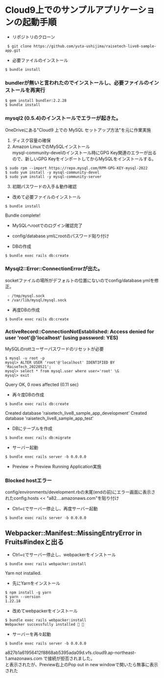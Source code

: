 # Cloud9上でのサンプルアプリケーションの起動手順
* リポジトリのクローン
```
 $ git clone https://github.com/yuta-ushijima/raisetech-live8-sample-app.git
```

* 必要ファイルのインストール
```
$ bundle install
```
### bundlerが無いと言われたのでインストールし、必要ファイルのインストールを再実行
```
$ gem install bundler:2.2.28
$ bundle install
```
### mysql2 (0.5.4)のインストールでエラーが起きた。
OneDriveにある"Cloud9 上での MySQL セットアップ方法"を元に作業実施  
1. ディスク容量の確保
2. Amazon LinuxでのMySQLインストール  
mysql-community-develのインストール時にGPG Key関連のエラーが出るので、新しいGPG KeyをインポートしてからMySQLをインストールする。
```
$ sudo rpm --import https://repo.mysql.com/RPM-GPG-KEY-mysql-2022
$ sudo yum install -y mysql-community-devel
$ sudo yum install -y mysql-community-server
```

3. 初期パスワードの入手＆動作確認  

* 改めて必要ファイルのインストール
```
$ bundle install
```
Bundle complete!

* MySQLへrootでのログイン確認完了
* config/database.ymlにrootのパスワード貼り付け

* DBの作成
```
$ bundle exec rails db:create
```

### Mysql2::Error::ConnectionErrorが出た。
socketファイルの場所がデフォルトの位置にないのでconfig/database.ymlを修正。
```
 - /tmp/mysql.sock
 + /var/lib/mysql/mysql.sock

```

* 再度DBの作成
```
$ bundle exec rails db:create
```

### ActiveRecord::ConnectionNotEstablished: Access denied for user 'root'@'localhost' (using password: YES)
MySQLのrottユーザーパスワードのリセットが必要
```
$ mysql -u root -p
mysql> ALTER USER 'root'@'localhost' IDENTIFIED BY 'RaiseTech_20220521';
mysql> select * from mysql.user where user='root' \G
mysql> exit
```
Query OK, 0 rows affected (0.11 sec)

* 再々度DBの作成
```
$ bundle exec rails db:create
```
Created database 'raisetech_live8_sample_app_development'
Created database 'raisetech_live8_sample_app_test'

* DBにテーブルを作成
```
$ bundle exec rails db:migrate
```

* サーバー起動
```
$ bundle exec rails server -b 0.0.0.0
```

* Preview -> Preview Running Application実施

### Blocked hostエラー
config/environments/development.rbの末尾(endの前)にエラー画面に表示されたconfig.hosts << "a82….amazonaws.com"を貼り付け


* Ctrl+cでサーバー停止し、再度サーバー起動
```
$ bundle exec rails server -b 0.0.0.0
```
## Webpacker::Manifest::MissingEntryError in Fruits#indexと出る

* Ctrl+cでサーバー停止し、webpackerをインストール
```
$ bundle exec rails webpacker:install
```
Yarn not installed.

* 先にYarnをインストール
```
$ npm install -g yarn
$ yarn --version
1.22.18
```
* 改めてwebpackerをインストール
```
$ bundle exec rails webpacker:install
Webpacker successfully installed 🎉 🍰
```


* サーバーを再々起動
```
$ bundle exec rails server -b 0.0.0.0
```
a827b1a61956412f8868ab5395ada09d.vfs.cloud9.ap-northeast-1.amazonaws.com で接続が拒否されました。  
と表示されたが、Preview右上のPop out in new windowで開いたら無事に表示された
